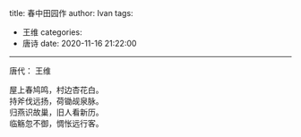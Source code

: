 title: 春中田园作
author: Ivan
tags:
  - 王维
categories:
  - 唐诗
date: 2020-11-16 21:22:00
---
唐代： 王维

屋上春鸠鸣，村边杏花白。  
持斧伐远扬，荷锄觇泉脉。  
归燕识故巢，旧人看新历。  
临觞忽不御，惆怅远行客。  